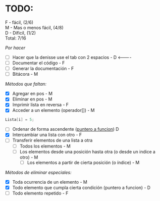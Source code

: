 # TODO:
F - fácil, (2/6)  
M - Mas o menos fácil, (4/8)  
D - Díficil, (1/2)  
Total: 7/16

_Por hacer_
- [ ] Hacer que la denisse use el tab con 2 espacios - D <----
- [ ] Documentar el código - F
- [ ] Generar la documentación - F
- [ ] Bitácora - M

_Métodos que faltan:_
- [x] Agregar en pos - M
- [x] Eliminar en pos - M
- [x] Imprimir lista en reversa - F
- [x] Acceder a un elemento (operador[]) - M
```c++
Lista[i] = 5;
```
- [ ] Ordenar de forma ascendente ([puntero a funcion](https://www.geeksforgeeks.org/function-pointer-in-cpp/)) D
- [x] Intercambiar una lista con otro - F
- [ ] Transferir elementos de una lista a otra
	- [ ] Todos los elementos - M
	- [ ] Los elementos desde una posición hasta otra (o desde un indice a otro) - M
      - [ ] Los elementos a partir de cierta posición (o índice) - M

_Métodos de eliminar especiales:_
- [x] Toda ocurrencia de un elemento - M
- [x] Todo elemento que cumpla cierta condición (puntero a funcion) - D
- [ ] Todo elemento repetido - F
